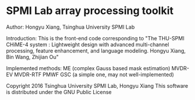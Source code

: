 # SPMI Lab array processing toolkit
Author: Hongyu Xiang, Tsinghua University SPMI Lab

Introduction: 
This is the front-end code corresponding to "The THU-SPMI CHiME-4 system : Lightweight design with
advanced multi-channel processing, feature enhancement, and language modeling. Hongyu Xiang, Bin Wang, Zhijian Ou"

Implemented methods:
ME (complex Gauss based mask estimation)
MVDR-EV
MVDR-RTF
PMWF
GSC (a simple one, may not well-implemented)

Copyright 2016 Tsinghua University SPMI Lab, Hongyu Xiang
This software is distributed under the GNU Public License
